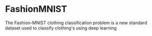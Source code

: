 # FashionMNIST
The Fashion-MNIST clothing classification problem is a new standard dataset used to classify clothing's using deep learning
